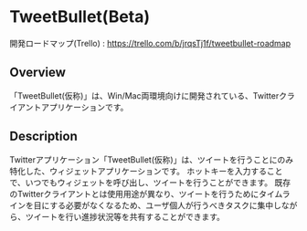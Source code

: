 TweetBullet(Beta)
====

開発ロードマップ(Trello) : https://trello.com/b/jrqsTj1f/tweetbullet-roadmap

## Overview
「TweetBullet(仮称)」は、Win/Mac両環境向けに開発されている、Twitterクライアントアプリケーションです。

## Description
Twitterアプリケーション「TweetBullet(仮称)」は、ツイートを行うことにのみ特化した、ウィジェットアプリケーションです。
ホットキーを入力することで、いつでもウィジェットを呼び出し、ツイートを行うことができます。
既存のTwitterクライアントとは使用用途が異なり、ツイートを行うためにタイムラインを目にする必要がなくなるため、ユーザ個人が行うべきタスクに集中しながら、ツイートを行い進捗状況等を共有することができます。

